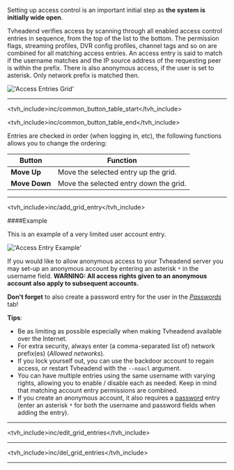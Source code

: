 Setting up access control is an important initial step as **the system
is initially wide open**. 

Tvheadend verifies access by scanning through all enabled access control
entries in sequence, from the top of the list to the bottom. The permission
flags, streaming profiles, DVR config profiles, channel tags and so on are
combined for all matching access entries. An access entry is said to match
if the username matches and the IP source address of the requesting peer
is within the prefix. There is also anonymous access, if the user is set
to asterisk. Only network prefix is matched then.

!['Access Entries Grid'](static/img/doc/accessentriesgrid.png)

---

<tvh_include>inc/common_button_table_start</tvh_include>

<tvh_include>inc/common_button_table_end</tvh_include>

Entries are checked in order (when logging in, etc), the following 
functions allows you to change the ordering:

Button                 | Function
-----------------------|---------
**Move Up**            | Move the selected entry up the grid.
**Move Down**          | Move the selected entry down the grid. 

---

<tvh_include>inc/add_grid_entry</tvh_include>

####Example

This is an example of a very limited user account entry.

!['Access Entry Example'](static/img/doc/accessentriesnewuser.png)

If you would like to allow anonymous access to your Tvheadend 
server you may set-up an anonymous account by entering an asterisk `*` 
in the username field. **WARNING: All access rights given to an 
anonymous account also apply to subsequent accounts.**

**Don't forget** to also create a password entry for the user in the 
*[Passwords](class/passwd)* tab!

**Tips**:
* Be as limiting as possible especially when making Tvheadend available 
over the Internet.
* For extra security, always enter (a comma-separated list of) 
network prefix(es) (*Allowed networks*).
* If you lock yourself out, you can use the backdoor account to regain 
access, or restart Tvheadend with the `--noacl` argument.
* You can have multiple entries using the same username with varying 
rights, allowing you to enable / disable each as needed. Keep in mind 
that matching account entry permissions are combined.
* If you create an anonymous account, it also requires 
a [password](class/passwd) entry (enter an asterisk `*` for both the 
username and password fields when adding the entry).

---

<tvh_include>inc/edit_grid_entries</tvh_include>

---

<tvh_include>inc/del_grid_entries</tvh_include>

---
